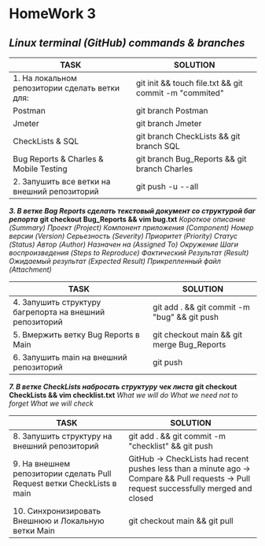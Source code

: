 # HomeWork 3

## _Linux terminal (GitHub) commands & branches_

| TASK | SOLUTION |
| ------ | ------ |
| 1. На локальном репозитории сделать ветки для: | git init && touch file.txt && git commit -m "commited" |
| Postman | git branch Postman |
| Jmeter | git branch Jmeter |
| CheckLists & SQL | git branch CheckLists && git branch SQL |
| Bug Reports & Charles & Mobile Testing | git branch Bug_Reports && git branch Charles |
| 2. Запушить все ветки на внешний репозиторий | git push -u --all |

***3. В ветке Bag Reports сделать текстовый документ со структурой баг репорта***
**git checkout Bug_Reports && vim bug.txt**
*Короткое описание (Summary)
Проект (Project)
Компонент приложения (Component)
Номер версии (Version)
Серьезность (Severity)
Приоритет (Priority)
Статус (Status)
Автор (Author)
Назначен на (Assigned To)
Окружение
Шаги воспроизведения (Steps to Reproduce)
Фактический Результат (Result)
Ожидаемый результат (Expected Result)
Прикрепленный файл (Attachment)*

| TASK | SOLUTION |
| ------ | ------ |
| 4. Запушить структуру багрепорта на внешний репозиторий | git add . && git commit -m "bug" && git push |
| 5. Вмержить ветку Bug Reports в Main | git checkout main && git merge Bug_Reports |
| 6. Запушить main на внешний репозиторий | git push |


***7. В ветке CheckLists набросать структуру чек листа***
**git checkout CheckLists && vim checklist.txt**
*What we will do
What we need not to forget
What we will check*

| TASK | SOLUTION |
| ------ | ------ |
| 8. Запушить структуру на внешний репозиторий | git add . && git commit -m "checklist" && git push |
| 9. На внешнем репозитории сделать Pull Request ветки CheckLists в main | GitHub -> CheckLists had recent pushes less than a minute ago -> Compare && Pull requests -> Pull request successfully merged and closed |
| 10. Синхронизировать Внешнюю и Локальную ветки Main| git checkout main && git pull |
